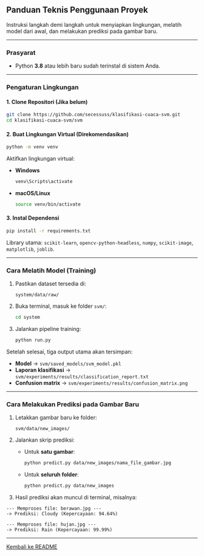 ## Panduan Teknis Penggunaan Proyek

Instruksi langkah demi langkah untuk menyiapkan lingkungan, melatih model dari awal, dan melakukan prediksi pada gambar baru.

---

### Prasyarat

* Python **3.8** atau lebih baru sudah terinstal di sistem Anda.

---

### Pengaturan Lingkungan

#### 1. Clone Repositori (Jika belum)

```bash
git clone https://github.com/secessuss/klasifikasi-cuaca-svm.git
cd klasifikasi-cuaca-svm/svm
```

#### 2. Buat Lingkungan Virtual (Direkomendasikan)

```bash
python -m venv venv
```

Aktifkan lingkungan virtual:

* **Windows**

  ```bash
  venv\Scripts\activate
  ```
* **macOS/Linux**

  ```bash
  source venv/bin/activate
  ```

#### 3. Instal Dependensi

```bash
pip install -r requirements.txt
```

Library utama:
`scikit-learn`, `opencv-python-headless`, `numpy`, `scikit-image`, `matplotlib`, `joblib`.

---

### Cara Melatih Model (Training)

1. Pastikan dataset tersedia di:

   ```
   system/data/raw/
   ```

2. Buka terminal, masuk ke folder `svm/`:

   ```bash
   cd system
   ```

3. Jalankan pipeline training:

   ```bash
   python run.py
   ```

Setelah selesai, tiga output utama akan tersimpan:

* **Model** → `svm/saved_models/svm_model.pkl`
* **Laporan klasifikasi** → `svm/experiments/results/classification_report.txt`
* **Confusion matrix** → `svm/experiments/results/confusion_matrix.png`

---

### Cara Melakukan Prediksi pada Gambar Baru

1. Letakkan gambar baru ke folder:

   ```
   svm/data/new_images/
   ```

2. Jalankan skrip prediksi:

   * Untuk **satu gambar**:

     ```bash
     python predict.py data/new_images/nama_file_gambar.jpg
     ```
   * Untuk **seluruh folder**:

     ```bash
     python predict.py data/new_images
     ```

3. Hasil prediksi akan muncul di terminal, misalnya:

```
--- Memproses file: berawan.jpg ---
-> Prediksi: Cloudy (Kepercayaan: 94.64%)

--- Memproses file: hujan.jpg ---
-> Prediksi: Rain (Kepercayaan: 99.99%)
```

---

[Kembali ke README](../README.md)
